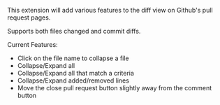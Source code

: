 This extension will add various features to the diff view on Github's pull request pages.

Supports both files changed and commit diffs.

Current Features:
- Click on the file name to collapse a file
- Collapse/Expand all
- Collapse/Expand all that match a criteria
- Collapse/Expand added/removed lines
- Move the close pull request button slightly away from the comment button
